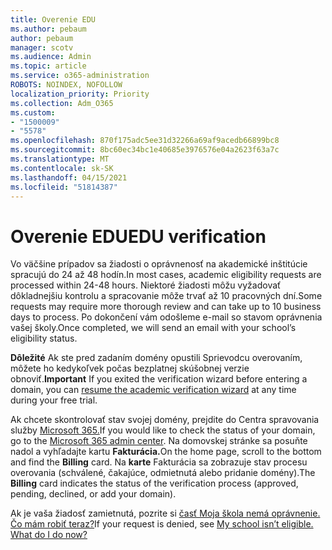 ```yaml
---
title: Overenie EDU
ms.author: pebaum
author: pebaum
manager: scotv
ms.audience: Admin
ms.topic: article
ms.service: o365-administration
ROBOTS: NOINDEX, NOFOLLOW
localization_priority: Priority
ms.collection: Adm_O365
ms.custom:
- "1500009"
- "5578"
ms.openlocfilehash: 870f175adc5ee31d32266a69af9acedb66899bc8
ms.sourcegitcommit: 8bc60ec34bc1e40685e3976576e04a2623f63a7c
ms.translationtype: MT
ms.contentlocale: sk-SK
ms.lasthandoff: 04/15/2021
ms.locfileid: "51814387"
---
```

# <a name="edu-verification"></a><span data-ttu-id="bb34e-102">Overenie EDU</span><span class="sxs-lookup"><span data-stu-id="bb34e-102">EDU verification</span></span>

<span data-ttu-id="bb34e-103">Vo väčšine prípadov sa žiadosti o oprávnenosť na akademické inštitúcie spracujú do 24 až 48 hodín.</span><span class="sxs-lookup"><span data-stu-id="bb34e-103">In most cases, academic eligibility requests are processed within 24-48 hours.</span></span> <span data-ttu-id="bb34e-104">Niektoré žiadosti môžu vyžadovať dôkladnejšiu kontrolu a spracovanie môže trvať až 10 pracovných dní.</span><span class="sxs-lookup"><span data-stu-id="bb34e-104">Some requests may require more thorough review and can take up to 10 business days to process.</span></span> <span data-ttu-id="bb34e-105">Po dokončení vám odošleme e-mail so stavom oprávnenia vašej školy.</span><span class="sxs-lookup"><span data-stu-id="bb34e-105">Once completed, we will send an email with your school’s eligibility status.</span></span>

<span data-ttu-id="bb34e-106">**Dôležité** Ak ste pred zadaním domény opustili Sprievodcu [](https://go.microsoft.com/fwlink/p/?linkid=2135255) overovaním, môžete ho kedykoľvek počas bezplatnej skúšobnej verzie obnoviť.</span><span class="sxs-lookup"><span data-stu-id="bb34e-106">**Important** If you exited the verification wizard before entering a domain, you can [resume the academic verification wizard](https://go.microsoft.com/fwlink/p/?linkid=2135255) at any time during your free trial.</span></span>

<span data-ttu-id="bb34e-107">Ak chcete skontrolovať stav svojej domény, prejdite do Centra spravovania služby [Microsoft 365.](https://go.microsoft.com/fwlink/p/?linkid=2024339)</span><span class="sxs-lookup"><span data-stu-id="bb34e-107">If you would like to check the status of your domain, go to the [Microsoft 365 admin center](https://go.microsoft.com/fwlink/p/?linkid=2024339).</span></span> <span data-ttu-id="bb34e-108">Na domovskej stránke sa posuňte nadol a vyhľadajte kartu **Fakturácia.**</span><span class="sxs-lookup"><span data-stu-id="bb34e-108">On the home page, scroll to the bottom and find the **Billing** card.</span></span> <span data-ttu-id="bb34e-109">Na **karte** Fakturácia sa zobrazuje stav procesu overovania (schválené, čakajúce, odmietnutá alebo pridanie domény).</span><span class="sxs-lookup"><span data-stu-id="bb34e-109">The **Billing** card indicates the status of the verification process (approved, pending, declined, or add your domain).</span></span>

<span data-ttu-id="bb34e-110">Ak je vaša žiadosť zamietnutá, pozrite si [časť Moja škola nemá oprávnenie. Čo mám robiť teraz?](https://docs.microsoft.com/microsoft-365/commerce/subscriptions/verify-academic-eligibility#my-school-isnt-eligible-what-do-i-do-now)</span><span class="sxs-lookup"><span data-stu-id="bb34e-110">If your request is denied, see [My school isn’t eligible. What do I do now?](https://docs.microsoft.com/microsoft-365/commerce/subscriptions/verify-academic-eligibility#my-school-isnt-eligible-what-do-i-do-now)</span></span>